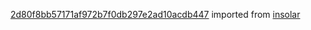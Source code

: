 [2d80f8bb57171af972b7f0db297e2ad10acdb447](https://github.com/insolar/insolar/commit/2d80f8bb57171af972b7f0db297e2ad10acdb447) imported from [insolar](https://github.com/insolar/insolar)
